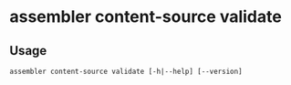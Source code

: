 # assembler content-source validate

## Usage

```
assembler content-source validate [-h|--help] [--version]
```